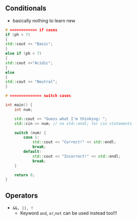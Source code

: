 ## Conditionals
- basically nothing to learn new

```c++
# ============ if cases
if (ph > 7)
{
std::cout << "Basic";
}
else if (ph < 7)
{
std::cout <<"Acidic";
}
else
{
std::cout << "Neutral";
}

# ============== switch cases

int main() {
    int num;

    std::cout << "Guess what I'm thinking: ";
    std::cin >> num; // no std::endl; for cin statements

    switch (num) {
        case 1:
            std::cout << "Correct!" << std::endl;
            break;
        default:
            std::cout << "Incorrect!" << std::endl;
            break;
    }

    return 0;
}
```

## Operators
- `&&, ||, !`
	- Keyword `and`, `or`,`not` can be used instead too!!!